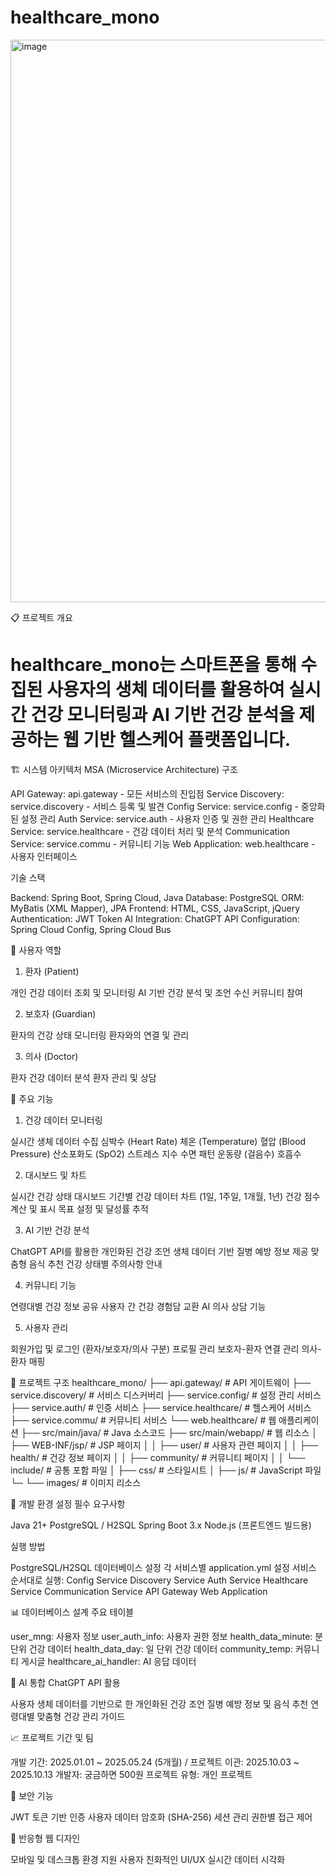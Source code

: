 # healthcare_mono

<img width="887" height="900" alt="image" src="https://github.com/user-attachments/assets/a2a4ebde-590b-4b29-81d2-6c5b06395ef9" />

📋 프로젝트 개요
# healthcare_mono는 스마트폰을 통해 수집된 사용자의 생체 데이터를 활용하여 실시간 건강 모니터링과 AI 기반 건강 분석을 제공하는 웹 기반 헬스케어 플랫폼입니다.<br/>
🏗️ 시스템 아키텍처
MSA (Microservice Architecture) 구조

API Gateway: api.gateway - 모든 서비스의 진입점
Service Discovery: service.discovery - 서비스 등록 및 발견
Config Service: service.config - 중앙화된 설정 관리
Auth Service: service.auth - 사용자 인증 및 권한 관리
Healthcare Service: service.healthcare - 건강 데이터 처리 및 분석
Communication Service: service.commu - 커뮤니티 기능
Web Application: web.healthcare - 사용자 인터페이스

기술 스택

Backend: Spring Boot, Spring Cloud, Java
Database: PostgreSQL
ORM: MyBatis (XML Mapper), JPA
Frontend: HTML, CSS, JavaScript, jQuery
Authentication: JWT Token
AI Integration: ChatGPT API
Configuration: Spring Cloud Config, Spring Cloud Bus

👥 사용자 역할
1. 환자 (Patient)

개인 건강 데이터 조회 및 모니터링
AI 기반 건강 분석 및 조언 수신
커뮤니티 참여

2. 보호자 (Guardian)

환자의 건강 상태 모니터링
환자와의 연결 및 관리

3. 의사 (Doctor)

환자 건강 데이터 분석
환자 관리 및 상담

🏥 주요 기능
1. 건강 데이터 모니터링

실시간 생체 데이터 수집
심박수 (Heart Rate)
체온 (Temperature)
혈압 (Blood Pressure)
산소포화도 (SpO2)
스트레스 지수
수면 패턴
운동량 (걸음수)
호흡수



2. 대시보드 및 차트

실시간 건강 상태 대시보드
기간별 건강 데이터 차트 (1일, 1주일, 1개월, 1년)
건강 점수 계산 및 표시
목표 설정 및 달성률 추적

3. AI 기반 건강 분석

ChatGPT API를 활용한 개인화된 건강 조언
생체 데이터 기반 질병 예방 정보 제공
맞춤형 음식 추천
건강 상태별 주의사항 안내

4. 커뮤니티 기능

연령대별 건강 정보 공유
사용자 간 건강 경험담 교환
AI 의사 상담 기능

5. 사용자 관리

회원가입 및 로그인 (환자/보호자/의사 구분)
프로필 관리
보호자-환자 연결 관리
의사-환자 매핑

📁 프로젝트 구조
healthcare_mono/
├── api.gateway/                 # API 게이트웨이
├── service.discovery/           # 서비스 디스커버리
├── service.config/              # 설정 관리 서비스
├── service.auth/                # 인증 서비스
├── service.healthcare/          # 헬스케어 서비스
├── service.commu/               # 커뮤니티 서비스
└── web.healthcare/              # 웹 애플리케이션
    ├── src/main/java/           # Java 소스코드
    ├── src/main/webapp/         # 웹 리소스
    │   ├── WEB-INF/jsp/         # JSP 페이지
    │   │   ├── user/            # 사용자 관련 페이지
    │   │   ├── health/          # 건강 정보 페이지
    │   │   ├── community/       # 커뮤니티 페이지
    │   │   └── include/         # 공통 포함 파일
    │   ├── css/                 # 스타일시트
    │   ├── js/                  # JavaScript 파일
    └─  └── images/              # 이미지 리소스

🔧 개발 환경 설정
필수 요구사항

Java 21+
PostgreSQL / H2SQL
Spring Boot 3.x
Node.js (프론트엔드 빌드용)

실행 방법

PostgreSQL/H2SQL 데이터베이스 설정
각 서비스별 application.yml 설정
서비스 순서대로 실행:
Config Service
Discovery Service
Auth Service
Healthcare Service
Communication Service
API Gateway
Web Application



📊 데이터베이스 설계
주요 테이블

user_mng: 사용자 정보
user_auth_info: 사용자 권한 정보
health_data_minute: 분 단위 건강 데이터
health_data_day: 일 단위 건강 데이터
community_temp: 커뮤니티 게시글
healthcare_ai_handler: AI 응답 데이터

🤖 AI 통합
ChatGPT API 활용

사용자 생체 데이터를 기반으로 한 개인화된 건강 조언
질병 예방 정보 및 음식 추천
연령대별 맞춤형 건강 관리 가이드

📈 프로젝트 기간 및 팀

개발 기간: 2025.01.01 ~ 2025.05.24 (5개월) / 프로젝트 이관: 2025.10.03 ~ 2025.10.13
개발자: 궁금하면 500원
프로젝트 유형: 개인 프로젝트

🔐 보안 기능

JWT 토큰 기반 인증
사용자 데이터 암호화 (SHA-256)
세션 관리
권한별 접근 제어

📱 반응형 웹 디자인

모바일 및 데스크톱 환경 지원
사용자 친화적인 UI/UX
실시간 데이터 시각화
